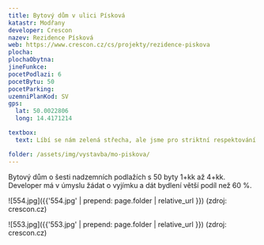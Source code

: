 ```yaml
---
title: Bytový dům v ulici Písková
katastr: Modřany
developer: Crescon
nazev: Rezidence Písková
web: https://www.crescon.cz/cs/projekty/rezidence-piskova
plocha:
plochaObytna:
jineFunkce:
pocetPodlazi: 6
pocetBytu: 50
pocetParking:
uzemniPlanKod: SV
gps:
  lat: 50.0022806
  long: 14.4171214

textbox:
  text: Líbí se nám zelená střecha, ale jsme pro striktní respektování územního plánu (SV), který zde dává každé funkci včetně bydlení maximálně 60 % plochy. Bez prostor pro podnikání a setkávání obyvatel se naše městská část mění v noclehárnu.

folder: /assets/img/vystavba/mo-piskova/
---
```


Bytový dům o šesti nadzemních podlažích s 50 byty 1+kk až 4+kk. Developer má v úmyslu žádat o vyjímku a dát bydlení větší podíl než 60 %.

![554.jpg]({{'554.jpg' | prepend: page.folder | relative_url }})
(zdroj: crescon.cz)

![553.jpg]({{'553.jpg' | prepend: page.folder | relative_url }})
(zdroj: crescon.cz)
